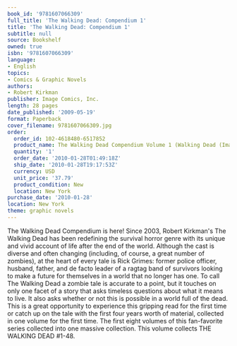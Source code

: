 ```yaml
---
book_id: '9781607066309'
full_title: 'The Walking Dead: Compendium 1'
title: 'The Walking Dead: Compendium 1'
subtitle: null
source: Bookshelf
owned: true
isbn: '9781607066309'
language:
- English
topics:
- Comics & Graphic Novels
authors:
- Robert Kirkman
publisher: Image Comics, Inc.
length: 28 pages
date_published: '2009-05-19'
format: Paperback
cover_filename: 9781607066309.jpg
order:
  order_id: 102-4618480-6517852
  product_name: The Walking Dead Compendium Volume 1 (Walking Dead (Image Comics))
  quantity: '1'
  order_date: '2010-01-28T01:49:18Z'
  ship_date: '2010-01-28T19:17:53Z'
  currency: USD
  unit_price: '37.79'
  product_condition: New
  location: New York
purchase_date: '2010-01-28'
location: New York
theme: graphic novels
---
```

The Walking Dead Compendium is here! Since 2003, Robert Kirkman's The Walking Dead has been redefining the survival horror genre with its unique and vivid account of life after the end of the world. Although the cast is diverse and often changing (including, of course, a great number of zombies), at the heart of every tale is Rick Grimes: former police officer, husband, father, and de facto leader of a ragtag band of survivors looking to make a future for themselves in a world that no longer has one. To call The Walking Dead a zombie tale is accurate to a point, but it touches on only one facet of a story that asks timeless questions about what it means to live. It also asks whether or not this is possible in a world full of the dead. This is a great opportunity to experience this gripping read for the first time or catch up on the tale with the first four years worth of material, collected in one volume for the first time. The first eight volumes of this fan-favorite series collected into one massive collection. This volume collects THE WALKING DEAD #1-48.
